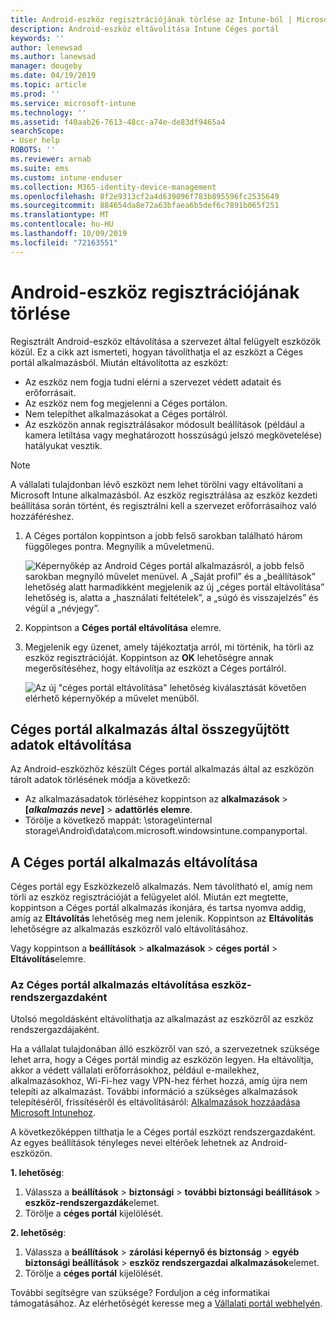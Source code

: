 ```yaml
---
title: Android-eszköz regisztrációjának törlése az Intune-ból | Microsoft Docs
description: Android-eszköz eltávolítása Intune Céges portál
keywords: ''
author: lenewsad
ms.author: lanewsad
manager: dougeby
ms.date: 04/19/2019
ms.topic: article
ms.prod: ''
ms.service: microsoft-intune
ms.technology: ''
ms.assetid: f40aab26-7613-48cc-a74e-de83df9465a4
searchScope:
- User help
ROBOTS: ''
ms.reviewer: arnab
ms.suite: ems
ms.custom: intune-enduser
ms.collection: M365-identity-device-management
ms.openlocfilehash: 8f2e9313cf2a4d639096f783b895596fc2535649
ms.sourcegitcommit: 884654da8e72a63bfaea6b5def6c7891b065f251
ms.translationtype: MT
ms.contentlocale: hu-HU
ms.lasthandoff: 10/09/2019
ms.locfileid: "72163551"
---
```

# <a name="unenroll-your-android-device-from-management"></a>Android-eszköz regisztrációjának törlése  

Regisztrált Android-eszköz eltávolítása a szervezet által felügyelt eszközök közül. Ez a cikk azt ismerteti, hogyan távolíthatja el az eszközt a Céges portál alkalmazásból. Miután eltávolította az eszközt:  

* Az eszköz nem fogja tudni elérni a szervezet védett adatait és erőforrásait.
* Az eszköz nem fog megjelenni a Céges portálon.
* Nem telepíthet alkalmazásokat a Céges portálról.
* Az eszközön annak regisztrálásakor módosult beállítások (például a kamera letiltása vagy meghatározott hosszúságú jelszó megkövetelése) hatályukat vesztik.  

> [!NOTE]
> A vállalati tulajdonban lévő eszközt nem lehet törölni vagy eltávolítani a Microsoft Intune alkalmazásból. Az eszköz regisztrálása az eszköz kezdeti beállítása során történt, és regisztrálni kell a szervezet erőforrásaihoz való hozzáféréshez.  

1. A Céges portálon koppintson a jobb felső sarokban található három függőleges pontra. Megnyílik a műveletmenü.

   ![Képernyőkép az Android Céges portál alkalmazásról, a jobb felső sarokban megnyíló művelet menüvel. A „Saját profil” és a „beállítások” lehetőség alatt harmadikként megjelenik az új „céges portál eltávolítása” lehetőség is, alatta a „használati feltételek”, a „súgó és visszajelzés” és végül a „névjegy”.](./media/android_remove_cp_menu_action_after_1705.png)

2. Koppintson a **Céges portál eltávolítása** elemre.  

3. Megjelenik egy üzenet, amely tájékoztatja arról, mi történik, ha törli az eszköz regisztrációját. Koppintson az **OK** lehetőségre annak megerősítéséhez, hogy eltávolítja az eszközt a Céges portálról.

   ![Az új "céges portál eltávolítása" lehetőség kiválasztását követően elérhető képernyőkép a művelet menüből.](./media/android_remove_cp_menu_confirmation_after_1705.png)

## <a name="remove-data-collected-by-the-company-portal-app"></a>Céges portál alkalmazás által összegyűjtött adatok eltávolítása  

Az Android-eszközhöz készült Céges portál alkalmazás által az eszközön tárolt adatok törlésének módja a következő:

- Az alkalmazásadatok törléséhez koppintson az **alkalmazások** > **[*alkalmazás neve*]**  > **adattörlés elemre**.
- Törölje a következő mappát: \storage\internal storage\Android\data\com.microsoft.windowsintune.companyportal.

## <a name="uninstall-the-company-portal-app"></a>A Céges portál alkalmazás eltávolítása

Céges portál egy Eszközkezelő alkalmazás. Nem távolítható el, amíg nem törli az eszköz regisztrációját a felügyelet alól. Miután ezt megtette, koppintson a Céges portál alkalmazás ikonjára, és tartsa nyomva addig, amíg az **Eltávolítás** lehetőség meg nem jelenik. Koppintson az **Eltávolítás** lehetőségre az alkalmazás eszközről való eltávolításához.  

Vagy koppintson a **beállítások** > **alkalmazások** > **céges portál** > **Eltávolítás**elemre.  

### <a name="remove-the-company-portal-app-as-a-device-administrator"></a>Az Céges portál alkalmazás eltávolítása eszköz-rendszergazdaként

Utolsó megoldásként eltávolíthatja az alkalmazást az eszközről az eszköz rendszergazdájaként.  

Ha a vállalat tulajdonában álló eszközről van szó, a szervezetnek szüksége lehet arra, hogy a Céges portál mindig az eszközön legyen. Ha eltávolítja, akkor a védett vállalati erőforrásokhoz, például e-mailekhez, alkalmazásokhoz, Wi-Fi-hez vagy VPN-hez férhet hozzá, amíg újra nem telepíti az alkalmazást. További információ a szükséges alkalmazások telepítéséről, frissítéséről és eltávolításáról: [Alkalmazások hozzáadása Microsoft Intunehoz](/intune/apps/apps-add#apps-that-are-added-automatically-by-intune).

A következőképpen tilthatja le a Céges portál eszközt rendszergazdaként. Az egyes beállítások tényleges nevei eltérőek lehetnek az Android-eszközön.  

**1. lehetőség**:  

1. Válassza a **beállítások** > **biztonsági** > **további biztonsági beállítások** > **eszköz-rendszergazdák**elemet.  
2. Törölje a **céges portál** kijelölését.  

**2. lehetőség**:

1. Válassza a **beállítások** > **zárolási képernyő és biztonság** > **egyéb biztonsági beállítások** > **eszköz rendszergazdai alkalmazások**elemet.
2. Törölje a **céges portál** kijelölését.

További segítségre van szüksége? Forduljon a cég informatikai támogatásához. Az elérhetőségét keresse meg a [Vállalati portál webhelyén](https://go.microsoft.com/fwlink/?linkid=2010980).
